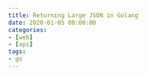 ```yaml
---
title: Returning Large JSON in Golang
date: 2020-01-05 08:00:00
categories:
- [web]
- [api]
tags:
- go
---
```

